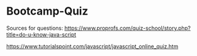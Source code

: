 # Bootcamp-Quiz


Sources for questions: https://www.proprofs.com/quiz-school/story.php?title=do-u-know-java-script

https://www.tutorialspoint.com/javascript/javascript_online_quiz.htm
